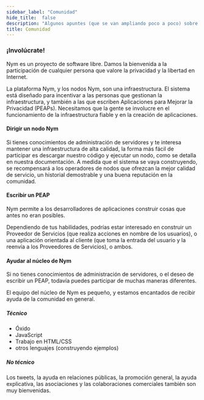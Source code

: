 ```yaml
---
sidebar_label: "Comunidad"
hide_title:  false
description: "Algunos apuntes (que se van ampliando poco a poco) sobre el proyecto Nym, su comunidad y su gobernanza"
title: Comunidad
---
```


 

### ¡Involúcrate!

Nym es un proyecto de software libre. Damos la bienvenida a la participación de cualquier persona que valore la privacidad y la libertad en Internet.

La plataforma Nym, y los nodos Nym, son una infraestructura. El sistema está diseñado para incentivar a las personas que gestionan la infraestructura, y también a las que escriben Aplicaciones para Mejorar la Privacidad (PEAPs). Necesitamos que la gente se involucre en el funcionamiento de la infraestructura fiable y en la creación de aplicaciones.

#### Dirigir un nodo Nym

Si tienes conocimientos de administración de servidores y te interesa mantener una infraestructura de alta calidad, la forma más fácil de participar es descargar nuestro código y ejecutar un nodo, como se detalla en nuestra documentación. A medida que el sistema se vaya construyendo, se recompensará a los operadores de nodos que ofrezcan la mejor calidad de servicio, un historial demostrable y una buena reputación en la comunidad.

#### Escribir un PEAP

Nym permite a los desarrolladores de aplicaciones construir cosas que antes no eran posibles.

Dependiendo de tus habilidades, podrías estar interesado en construir un Proveedor de Servicios (que realiza acciones en nombre de los usuarios), o una aplicación orientada al cliente (que toma la entrada del usuario y la reenvía a los Proveedores de Servicios), o ambos.

#### Ayudar al núcleo de Nym

Si no tienes conocimientos de administración de servidores, o el deseo de escribir un PEAP, todavía puedes participar de muchas maneras diferentes.

El equipo del núcleo de Nym es pequeño, y estamos encantados de recibir ayuda de la comunidad en general.

##### Técnico

- Óxido
- JavaScript
- Trabajo en HTML/CSS
- otros lenguajes (construyendo ejemplos)

##### No técnico

Los tweets, la ayuda en relaciones públicas, la promoción general, la ayuda explicativa, las asociaciones y las colaboraciones comerciales también son muy bienvenidas.
